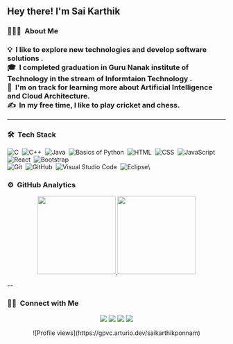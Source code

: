 <h2>Hey there! I'm Sai Karthik</h2>

<h3> 👨🏻‍💻 &nbsp;About Me <h3>

💡 &nbsp;I like to explore new technologies and develop software solutions .\
🎓 &nbsp;I completed graduation in Guru Nanak institute of Technology in the stream of Informtaion Technology .\
🌱 &nbsp;I'm on track for learning more about Artificial Intelligence and Cloud Architecture.\
✍️ &nbsp;In my free time, I like to play cricket and chess.

---

### 🛠 &nbsp;Tech Stack

![C](https://img.shields.io/badge/-C-05122A?style=flat&logo=C&logoColor=A8B9CC)&nbsp;
![C++](https://img.shields.io/badge/-C++-05122A?style=flat&logo=C%2B%2B&logoColor=00599C)&nbsp;
![Java](https://img.shields.io/badge/-Java-05122A?style=flat&logo=Java&logoColor=FFA518)&nbsp;
![Basics of Python](https://img.shields.io/badge/-Python-05122A?style=flat&logo=python)&nbsp;
![HTML](https://img.shields.io/badge/-HTML-05122A?style=flat&logo=HTML5)&nbsp;
![CSS](https://img.shields.io/badge/-CSS-05122A?style=flat&logo=CSS3&logoColor=1572B6)&nbsp;
![JavaScript](https://img.shields.io/badge/-JavaScript-05122A?style=flat&logo=javascript)&nbsp;
![React](https://img.shields.io/badge/-React-05122A?style=flat&logo=react)&nbsp;
![Bootstrap](https://img.shields.io/badge/-Bootstrap-05122A?style=flat&logo=bootstrap&logoColor=563D7C)\
![Git](https://img.shields.io/badge/-Git-05122A?style=flat&logo=git)&nbsp;
![GitHub](https://img.shields.io/badge/-GitHub-05122A?style=flat&logo=github)&nbsp;
![Visual Studio Code](https://img.shields.io/badge/-Visual%20Studio%20Code-05122A?style=flat&logo=visual-studio-code&logoColor=007ACC)&nbsp;
![Eclipse](https://img.shields.io/badge/-Eclipse-05122A?style=flat&logo=eclipse-ide&logoColor=2C2255)\

### ⚙️ &nbsp;GitHub Analytics

<p align="center">
<a href="https://github.com/saikarthikponnam">
  <img height="180em" src="https://github-readme-stats-eight-theta.vercel.app/api?username=saikarthikponnam&show_icons=true&theme=algolia&include_all_commits=true&count_private=true"/>
  <img height="180em" src="https://github-readme-stats-eight-theta.vercel.app/api/top-langs/?username=saikarthikponnam&layout=compact&langs_count=8&theme=algolia"/>
</a>
</p>

--

### 🤝🏻 &nbsp;Connect with Me

<p align="center">
<a href="https://www.linkedin.com/in/ponnam-sai-karthik-a7322022a"><img src="https://img.shields.io/badge/-Sai%20Karthik%20Ponnam-0077B5?style=flat&logo=Linkedin&logoColor=white"/></a>
<a href="mailto:ponnamkarthik2003@gmail.com"><img src="https://img.shields.io/badge/-Email@gmail.com-D14836?style=flat&logo=Gmail&logoColor=white"/></a>
<a href="https://www.instagram.com/karthikchowdary_18/profilecard/?igsh=MWwza2J2b3kxNTBmbQ=="><img src="https://img.shields.io/badge/-@Karthik__-E4405F?style=flat&logo=Instagram&logoColor=white"/></a>
<a href="https://www.facebook.com/karthik.ponnam.982?mibextid=ZbWKwL"><img src="https://img.shields.io/badge/-@Karthik-1877F2?style=flat&logo=Facebook&logoColor=white"/></a>
</p>

<p align="center">
![Profile views](https://gpvc.arturio.dev/saikarthikponnam)
</p>
